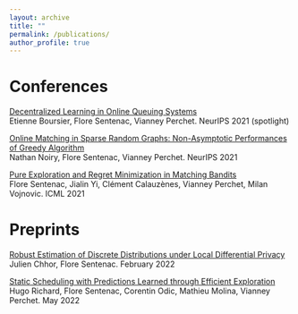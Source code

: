 ```yaml
---
layout: archive
title: ""
permalink: /publications/
author_profile: true
---
```


# Conferences

[Decentralized Learning in Online Queuing Systems](https://arxiv.org/abs/2106.04228) <br/>
Etienne Boursier, Flore Sentenac, Vianney Perchet. NeurIPS 2021 (spotlight)

[Online Matching in Sparse Random Graphs: Non-Asymptotic Performances of Greedy Algorithm](https://arxiv.org/abs/2107.00995) <br/>
Nathan Noiry, Flore Sentenac, Vianney Perchet. NeurIPS 2021


[Pure Exploration and Regret Minimization in Matching Bandits](https://icml.cc/Conferences/2021/ScheduleMultitrack?event=10348)<br/>
Flore Sentenac, Jialin Yi, Clément Calauzènes, Vianney Perchet, Milan Vojnovic. ICML 2021

# Preprints

[Robust Estimation of Discrete Distributions under Local Differential Privacy](https://arxiv.org/abs/2202.06825) <br/>
Julien Chhor, Flore Sentenac. February 2022
 
[Static Scheduling with Predictions Learned through Efficient Exploration](https://arxiv.org/abs/2205.15695) <br/>
Hugo Richard, Flore Sentenac, Corentin Odic, Mathieu Molina, Vianney Perchet. May 2022
